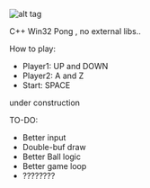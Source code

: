 ![alt tag](http://i.imgur.com/Jr8b48X.png)

C++ Win32 Pong , no external libs..

How to play:

* Player1: UP and DOWN
* Player2: A and Z
* Start: SPACE

under construction

TO-DO:
* Better input
* Double-buf draw
* Better Ball logic
* Better game loop
* ????????


